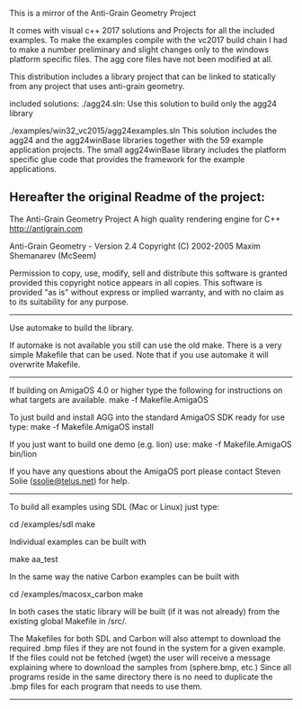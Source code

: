 This is a mirror of the Anti-Grain Geometry Project

It comes with visual c++ 2017 solutions and Projects for all the 
included examples.
To make the examples compile with the vc2017 build chain I had to 
make a number preliminary and slight changes only to the windows 
platform specific files. 
The agg core files have not been modified at all.

This distribution includes a library project that can be linked 
to statically from any project that uses anti-grain geometry.

included solutions: 
./agg24.sln:
Use this solution to build only the agg24 library

./examples/win32_vc2015/agg24examples.sln
This solution includes the agg24  and the agg24winBase libraries together with the 59 example application projects.
The small agg24winBase library includes the platform specific glue code that provides the framework for the example applications.


Hereafter the original Readme of the project:
---------------------------------

The Anti-Grain Geometry Project
A high quality rendering engine for C++
http://antigrain.com

Anti-Grain Geometry - Version 2.4
Copyright (C) 2002-2005 Maxim Shemanarev (McSeem)

Permission to copy, use, modify, sell and distribute this software
is granted provided this copyright notice appears in all copies.
This software is provided "as is" without express or implied
warranty, and with no claim as to its suitability for any purpose.

---------------------------------

Use automake to build the library.

If automake is not available you still can use the old make.
There is a very simple Makefile that can be used. Note that
if you use automake it will overwrite Makefile.

---------------------------------

If building on AmigaOS 4.0 or higher type the following for
instructions on what targets are available.
 make -f Makefile.AmigaOS

To just build and install AGG into the standard AmigaOS SDK
ready for use type:
 make -f Makefile.AmigaOS install

If you just want to build one demo (e.g. lion) use:
 make -f Makefile.AmigaOS bin/lion

If you have any questions about the AmigaOS port please
contact Steven Solie (ssolie@telus.net) for help.

---------------------------------

To build all examples using SDL (Mac or Linux) just type:

cd /examples/sdl
make

Individual examples can be built with

make aa_test

In the same way the native Carbon examples can be built with

cd /examples/macosx_carbon
make

In both cases the static library will be built (if it was not already) 
from the existing global Makefile in /src/.

The Makefiles for both SDL and Carbon will also attempt to download the 
required .bmp files if they are not found in the system for a given 
example. If the files could not be fetched (wget) the user will receive 
a message explaining where to download the samples from (sphere.bmp, 
etc.)  Since all programs reside in the same directory there is no need 
to duplicate the .bmp files for each program that needs to use them.

---------------------------------
